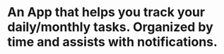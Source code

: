 # An App that helps you track your daily/monthly tasks. Organized by time and assists with notifications.
